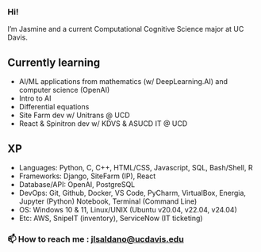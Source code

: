 ### Hi! 
I’m Jasmine and a current Computational Cognitive Science major at UC Davis. 

## Currently learning
- AI/ML applications from mathematics (w/ DeepLearning.AI) and computer science (OpenAI)
- Intro to AI
- Differential equations
- Site Farm dev w/ Unitrans @ UCD
- React & Spinitron dev w/ KDVS & ASUCD IT @ UCD

## XP
- Languages: Python, C, C++, HTML/CSS, Javascript, SQL, Bash/Shell, R
- Frameworks: Django, SiteFarm (IP), React
- Database/API: OpenAI, PostgreSQL
- DevOps: Git, Github, Docker, VS Code, PyCharm, VirtualBox, Energia, Jupyter (Python) Notebook, Terminal (Command Line)
- OS: Windows 10 & 11, Linux/UNIX (Ubuntu v20.04, v22.04, v24.04)
- Etc: AWS, SnipeIT (inventory), ServiceNow (IT ticketing)

### 📫 How to reach me : jlsaldano@ucdavis.edu
